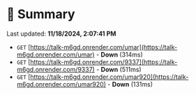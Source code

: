 # 📖 Summary
Last updated: **11/18/2024, 2:07:41 PM**

- `GET` [https://talk-m6gd.onrender.com/umar](https://talk-m6gd.onrender.com/umar) - **Down** (314ms)
- `GET` [https://talk-m6gd.onrender.com/9337](https://talk-m6gd.onrender.com/9337) - **Down** (511ms)
- `GET` [https://talk-m6gd.onrender.com/umar920](https://talk-m6gd.onrender.com/umar920) - **Down** (131ms)
